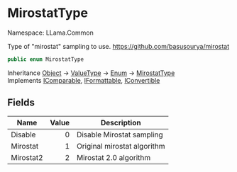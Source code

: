 # MirostatType

Namespace: LLama.Common

Type of "mirostat" sampling to use.
 https://github.com/basusourya/mirostat

```csharp
public enum MirostatType
```

Inheritance [Object](https://docs.microsoft.com/en-us/dotnet/api/system.object) → [ValueType](https://docs.microsoft.com/en-us/dotnet/api/system.valuetype) → [Enum](https://docs.microsoft.com/en-us/dotnet/api/system.enum) → [MirostatType](./llama.common.mirostattype.md)<br>
Implements [IComparable](https://docs.microsoft.com/en-us/dotnet/api/system.icomparable), [IFormattable](https://docs.microsoft.com/en-us/dotnet/api/system.iformattable), [IConvertible](https://docs.microsoft.com/en-us/dotnet/api/system.iconvertible)

## Fields

| Name | Value | Description |
| --- | --: | --- |
| Disable | 0 | Disable Mirostat sampling |
| Mirostat | 1 | Original mirostat algorithm |
| Mirostat2 | 2 | Mirostat 2.0 algorithm |
